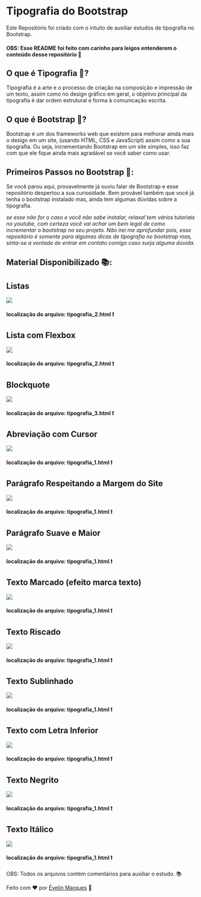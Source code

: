 # Tipografia do Bootstrap
 Este Repositório foi criado com o intuito de auxiliar estudos de tipografia no Bootstrap. 
#### OBS: Esse README foi feito com carinho para leigos entenderem o conteúdo desse repositório 💖

## O que é Tipografia 🤔?

Tipografia é a arte e o processo de criação na composição e impressão de um texto, assim como no design gráfico em geral, o objetivo principal da tipografia é dar ordem estrutural e forma à comunicação escrita. 

## O que é Bootstrap 🤔?
Bootstrap é um dos frameworks web que existem para melhorar ainda mais o design em um site, (usando HTML, CSS e JavaScript) assim como a sua tipografia. Ou seja, incrementando Bootstrap em um site simples, isso faz com que ele fique ainda mais agradável se você saber como usar.  

## Primeiros Passos no Bootstrap 🚀: 
Se você parou aqui, provavelmente já ouviu falar de Bootstrap e esse repositório despertou a sua curiosidade. Bem provável também que você já tenha o bootstrap instalado mas, ainda tem algumas dúvidas sobre a tipografia. 

*se esse não for o caso e você não sabe instalar, relaxa! tem vários tutoriais no youtube, com certeza você vai achar um bem legal de como incrementar o bootstrap no seu projeto. Não irei me aprofundar pois, esse repositório é somente para algumas dicas de tipografia no bootstrap mas, sinta-se a vontade de entrar em contato comigo caso surja alguma dúvida.* 

## Material Disponibilizado 📚:

## Listas 

<img src="https://user-images.githubusercontent.com/56482367/88472157-60335c00-cee6-11ea-902d-0df1c94c9a59.PNG">

#### localização do arquivo: tipografia_2.html ❗ 

## Lista com Flexbox

<img src="https://user-images.githubusercontent.com/56482367/88472193-a8527e80-cee6-11ea-9963-a9a20b03cac3.PNG">

#### localização do arquivo: tipografia_2.html ❗ 

## Blockquote

<img src="https://user-images.githubusercontent.com/56482367/88472387-9eca1600-cee8-11ea-96d2-ec49c6368bed.PNG">

#### localização do arquivo: tipografia_3.html ❗ 

## Abreviação com Cursor

<img src="https://user-images.githubusercontent.com/56482367/88470684-cc599400-ced5-11ea-921a-f757daf61ee7.PNG">

#### localização do arquivo: tipografia_1.html ❗ 

## Parágrafo Respeitando a Margem do Site

<img src="https://user-images.githubusercontent.com/56482367/88470519-961b1500-ced3-11ea-9e5a-09fd25b29616.PNG">

#### localização do arquivo: tipografia_1.html ❗ 

## Parágrafo Suave e Maior

<img src="https://user-images.githubusercontent.com/56482367/88470545-0aee4f00-ced4-11ea-88de-1d413cddca46.PNG">

#### localização do arquivo: tipografia_1.html ❗ 

## Texto Marcado (efeito marca texto)

<img src="https://user-images.githubusercontent.com/56482367/88470561-3b35ed80-ced4-11ea-8f99-5b5e0801bf9d.PNG">

#### localização do arquivo: tipografia_1.html ❗ 

## Texto Riscado

<img src="https://user-images.githubusercontent.com/56482367/88470595-a1227500-ced4-11ea-97b6-cb734043a71a.PNG">

#### localização do arquivo: tipografia_1.html ❗ 

## Texto Sublinhado

<img src="https://user-images.githubusercontent.com/56482367/88470663-96b4ab00-ced5-11ea-80a4-55ef92fc29fc.PNG">

#### localização do arquivo: tipografia_1.html ❗ 

## Texto com Letra Inferior

<img src="https://user-images.githubusercontent.com/56482367/88470667-a3d19a00-ced5-11ea-8090-d1b90b9562ff.PNG">

#### localização do arquivo: tipografia_1.html ❗ 

## Texto Negrito

<img src="https://user-images.githubusercontent.com/56482367/88470672-b055f280-ced5-11ea-9252-f8f431ab106d.PNG">

#### localização do arquivo: tipografia_1.html ❗ 

## Texto Itálico

<img src="https://user-images.githubusercontent.com/56482367/88470678-be0b7800-ced5-11ea-9270-b603a0af8901.PNG">

#### localização do arquivo: tipografia_1.html ❗ 

OBS: Todos os arquivos contém comentários para auxiliar o estudo. 📚

Feito com ♥ por <a href="https://www.linkedin.com/in/evelinmarquess/">Évelin Marques</a> 👋
